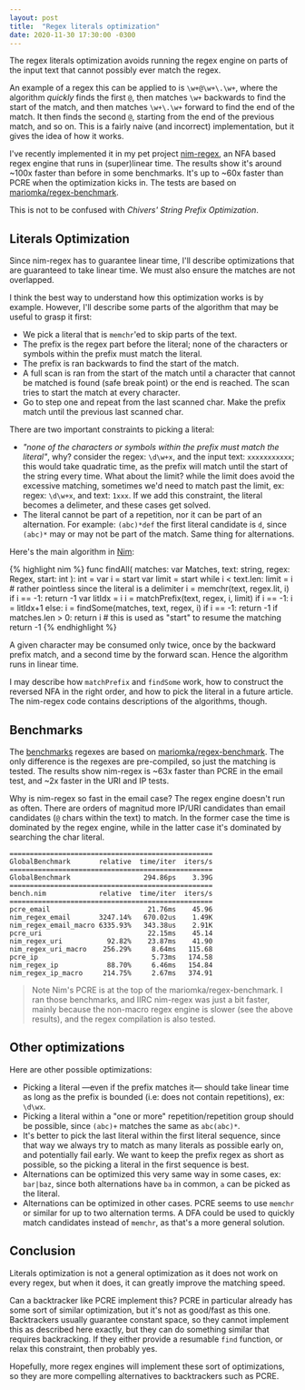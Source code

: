 ```yaml
---
layout: post
title:  "Regex literals optimization"
date: 2020-11-30 17:30:00 -0300
---
```


The regex literals optimization avoids running the regex engine on parts of the input text that cannot possibly ever match the regex.

An example of a regex this can be applied to is `\w+@\w+\.\w+`, where the algorithm *quickly* finds the first `@`, then matches `\w+` backwards to find the start of the match, and then matches `\w+\.\w+` forward to find the end of the match. It then finds the second `@`, starting from the end of the previous match, and so on. This is a fairly naive (and incorrect) implementation, but it gives the idea of how it works.

I've recently implemented it in my pet project [nim-regex](https://github.com/nitely/nim-regex/pull/68), an NFA based regex engine that runs in (super)linear time. The results show it's around ~100x faster than before in some benchmarks. It's up to ~60x faster than PCRE when the optimization kicks in. The tests are based on [mariomka/regex-benchmark](https://github.com/mariomka/regex-benchmark).

This is not to be confused with *Chivers' String Prefix Optimization*.

## Literals Optimization

Since nim-regex has to guarantee linear time, I'll describe optimizations that are guaranteed to take linear time. We must also ensure the matches are not overlapped.

I think the best way to understand how this optimization works is by example. However, I'll describe some parts of the algorithm that may be useful to grasp it first:

  * We pick a literal that is `memchr`'ed to skip parts of the text.
  * The prefix is the regex part before the literal; none of the
    characters or symbols within the prefix must match the literal.
  * The prefix is ran backwards to find the start of the match.
  * A full scan is ran from the start of the match
    until a character that cannot be matched is found (safe break point)
    or the end is reached. The scan tries to start the match at every character.
  * Go to step one and repeat from the last scanned char. Make the prefix
    match until the previous last scanned char.

There are two important constraints to picking a literal:

  * *"none of the characters or symbols within the prefix must match the literal"*, why? consider the regex: `\d\w+x`, and the input text: `xxxxxxxxxxx`; this would take quadratic time, as the prefix will match until the start of the string every time. What about the limit? while the limit does avoid the excessive matching, sometimes we'd need to match past the limit, ex: regex: `\d\w+x`, and text: `1xxx`. If we add this constraint, the literal becomes a delimeter, and these cases get solved.
  * The literal cannot be part of a repetition, nor it can be part of an alternation. For example: `(abc)*def` the first literal candidate is `d`, since `(abc)*` may or may not be part of the match. Same thing for alternations.

Here's the main algorithm in [Nim](https://nim-lang.org/):

{% highlight nim %}
func findAll(
  matches: var Matches,
  text: string,
  regex: Regex,
  start: int
): int =
  var i = start
  var limit = start
  while i < text.len:
    limit = i  # rather pointless since the literal is a delimiter
    i = memchr(text, regex.lit, i)
    if i == -1:
      return -1
    var litIdx = i
    i = matchPrefix(text, regex, i, limit)
    if i == -1:
      i = litIdx+1
    else:
      i = findSome(matches, text, regex, i)
      if i == -1:
        return -1
      if matches.len > 0:
        return i  # this is used as "start" to resume the matching
  return -1
{% endhighlight %}

A given character may be consumed only twice, once by the backward prefix match, and a second time by the forward scan. Hence the algorithm runs in linear time.

I may describe how `matchPrefix` and `findSome` work, how to construct the reversed NFA in the right order, and how to pick the literal in a future article. The nim-regex code contains descriptions of the algorithms, though.

## Benchmarks

The [benchmarks](https://github.com/nitely/nim-regex/tree/master/bench) regexes are based on [mariomka/regex-benchmark](https://github.com/mariomka/regex-benchmark). The only difference is the regexes are pre-compiled, so just the matching is tested. The results show nim-regex is ~63x faster than PCRE in the email test, and ~2x faster in the URI and IP tests.

Why is nim-regex so fast in the email case? The regex engine doesn't run as often. There are orders of magnitud more IP/URI candidates than email candidates (`@` chars within the text) to match. In the former case the time is dominated by the regex engine, while in the latter case it's dominated by searching the char literal.

```
==================================================
GlobalBenchmark       relative  time/iter  iters/s
==================================================
GlobalBenchmark                  294.86ps    3.39G
==================================================
bench.nim             relative  time/iter  iters/s
==================================================
pcre_email                        21.76ms    45.96
nim_regex_email       3247.14%   670.02us    1.49K
nim_regex_email_macro 6335.93%   343.38us    2.91K
pcre_uri                          22.15ms    45.14
nim_regex_uri           92.82%    23.87ms    41.90
nim_regex_uri_macro    256.29%     8.64ms   115.68
pcre_ip                            5.73ms   174.58
nim_regex_ip            88.70%     6.46ms   154.84
nim_regex_ip_macro     214.75%     2.67ms   374.91
```

> Note Nim's PCRE is at the top of the mariomka/regex-benchmark. I ran those benchmarks, and IIRC nim-regex was just a bit faster, mainly because the non-macro regex engine is slower (see the above results), and the regex compilation is also tested.

## Other optimizations

Here are other possible optimizations:

  * Picking a literal —even if the prefix matches it— should take linear time as long as the prefix is bounded (i.e: does not contain repetitions), ex: `\d\wx`.
  * Picking a literal within a "one or more" repetition/repetition group should be possible, since `(abc)+` matches the same as `abc(abc)*`.
  * It's better to pick the last literal within the first literal sequence, since that way we always try to match as many literals as possible early on, and potentially fail early. We want to keep the prefix regex as short as possible, so the picking a literal in the first sequence is best.
  * Alternations can be optimized this very same way in some cases, ex: `bar|baz`, since both alternations have `ba` in common, `a` can be picked as the literal.
  * Alternations can be optimized in other cases. PCRE seems to use `memchr` or similar for up to two alternation terms. A DFA could be used to quickly match candidates instead of `memchr`, as that's a more general solution.

## Conclusion

Literals optimization is not a general optimization as it does not work on every regex, but when it does, it can greatly improve the matching speed.

Can a backtracker like PCRE implement this? PCRE in particular already has some sort of similar optimization, but it's not as good/fast as this one. Backtrackers usually guarantee constant space, so they cannot implement this as described here exactly, but they can do something similar that requires backracking. If they either provide a resumable `find` function, or relax this constraint, then probably yes.

Hopefully, more regex engines will implement these sort of optimizations, so they are more compelling alternatives to backtrackers such as PCRE.

